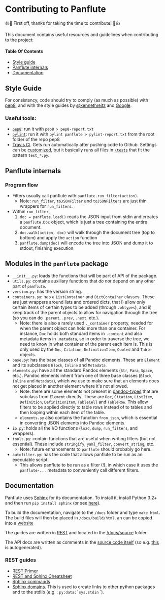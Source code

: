 # Contributing to Panflute

:+1::tada: First off, thanks for taking the time to contribute! :tada::+1:

This document contains useful resources and guidelines when contributing to the project:


#### Table Of Contents

- [Style guide](#style-guide)
- [Panflute internals](#panflute-internals)
- [Documentation](#documentation)


## Style Guide

For consistency, code should try to comply (as much as possible) with [pep8](https://pypi.python.org/pypi/pep8), and with the style guides by [@kennethreitz](http://docs.python-guide.org/en/latest/writing/style/) and [Google](http://google.github.io/styleguide/pyguide.html).


### Useful tools:

- [`pep8`](http://pep8.readthedocs.io/en/release-1.7.x/): run it with `pep8 > pep8-report.txt`
- [`pylint`](https://www.pylint.org/): run it with `pylint panflute > pylint-report.txt` from the root folder of the repo
pep8
- [Travis CI](https://travis-ci.org/sergiocorreia/panflute). Gets run automatically after pushing code to Github. Settings can be [customized](https://github.com/sergiocorreia/panflute/blob/master/.travis.yml), but it basically runs all files in [`\tests`](https://github.com/sergiocorreia/panflute/tree/master/tests) that fit the pattern `test_*.py`.


## Panflute internals


### Program flow

- Filters usually call panflute with `panflute.run_filter(action)`.
  - Note: `run_filter`, `toJSONFilter` and `toJSONFilters` are just thin wrappers for `run_filters`.
- Within `run_filter`,
  1. `doc = panflute.load()` reads the JSON input from stdin and creates a `panflute.Doc` object, which is just a tree containing the entire document.
  2. `doc.walk(action, doc)` will walk through the document tree (top to bottom) and apply the `action` function
  3. `panflute.dump(doc)` will encode the tree into JSON and dump it to stdout, finishing execution


## Modules in the `panflute` package

- `__init__.py`: loads the functions that will be part of API of the package.
- `utils.py`: contains auxiliary functions that *do not* depend on any other part of `panflute`.
- `version.py`: has the version string.
- `containers.py`: has a `ListContainer` and `DictContainer` classes. These are just wrappers around lists and ordered dicts, that i) allow only certain items of certain types to be added (through `.oktypes`), and ii) keep track of the parent objects to allow for navigation through the tree (so you can do `.parent`, `.prev`, `.next`, etc.).
  - Note: there is also a rarely used `._container` property, needed for when the parent object can hold more than one container. For instance, `Doc` holds both standard items in `.content` and also metadata items in `.metadata`, so in order to traverse the tree, we need to know in what container of the parent each item is. This is only used by the `Doc`, `Citation`, `DefinitionItem`, `Quoted` and `Table` objects.
- `base.py`: has the base classes of all Pandoc elements. These are `Element` and its subclasses `Block`, `Inline` and `Metadata`.
- `elements.py`: have all the standard Pandoc elements (`Str`, `Para`, `Space`, etc.). Pandoc elements inherit from one of three base classes (`Block`, `Inline` and `Metadata`), which we use to make sure that an elements does not get placed in another element where it's not allowed.
  - Note: there are some elements not present in [pandoc-types](https://github.com/jgm/pandoc-types/blob/master/Text/Pandoc/Definition.hs) that are subclass from `Element` directly. These are `Doc`, `Citation`, `ListItem`, `Definition`, `DefinitionItem`, `TableCell` and `TableRow`. This allow filters to be applied directly to table rows instead of to tables and then looping within each item of the table.
  - `elements.py` also contains the function `from_json`, which is essential in converting JSON elements into Pandoc elements.
- `io.py`: holds all the I/O functions (`load`, `dump`, `run_filters`, and wrappers).
- `tools.py`: contain functions that are useful when writing filters (but not essential). These include `stringify`, `yaml_filter`, `convert_string`, etc.
  - Note: future enhancements to `panflute` should probably go here.
- `autofilter.py`: has the code that allows panflute to be run as an executable script.
  - This allows panflute to be run as a filter (!), in which case it uses the `panflute-...` metadata to conveniently call different filters.


## Documentation

Panflute uses [Sphinx](http://www.sphinx-doc.org/) for its documentation.
To install it, install Python 3.2+ and then run `pip install sphinx` (or see [here](http://www.sphinx-doc.org/en/1.4.8/install.html)).

To build the documentation, navigate to the `/docs` folder and type `make html`. The build files will then be placed in `/docs/build/html`, an can be copied into a [website](scorreia.com/software/panflute/)

The guides are written in [REST](http://www.sphinx-doc.org/en/stable/rest.html) and located in the [/docs/source](https://github.com/sergiocorreia/panflute/tree/master/docs/source) folder.

The API docs are written as comments in the [source code itself](https://github.com/sergiocorreia/panflute/blob/master/panflute/elements.py#L242) (so e.g. [this](http://scorreia.com/software/panflute/code.html) is autogenerated).

### REST guides

- [REST Primer](http://www.sphinx-doc.org/en/stable/rest.html)
- [REST and Sphinx Cheatsheet](http://openalea.gforge.inria.fr/doc/openalea/doc/_build/html/source/sphinx/rest_syntax.html#restructured-text-rest-and-sphinx-cheatsheet)
- [Sphinx commands](https://pythonhosted.org/an_example_pypi_project/sphinx.html)
- [Sphinx domains](http://www.sphinx-doc.org/en/stable/domains.html). This is used to create links to other python packages and to the stdlib (e.g. ``:py:data:`sys.stdin`` `).
